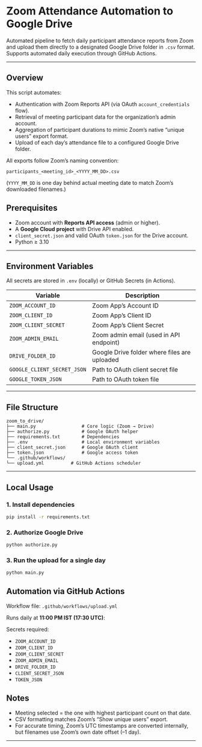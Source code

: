 # Zoom Attendance Automation to Google Drive  

Automated pipeline to fetch daily participant attendance reports from Zoom and upload them directly to a designated Google Drive folder in `.csv` format.  
Supports automated daily execution through GitHub Actions.

---

## Overview

This script automates:
- Authentication with Zoom Reports API (via OAuth `account_credentials` flow).  
- Retrieval of meeting participant data for the organization’s admin account.  
- Aggregation of participant durations to mimic Zoom’s native “unique users” export format.  
- Upload of each day’s attendance file to a configured Google Drive folder.  

All exports follow Zoom’s naming convention:  
```
participants_<meeting_id>_<YYYY_MM_DD>.csv

```
(`YYYY_MM_DD` is one day behind actual meeting date to match Zoom’s downloaded filenames.)


## Prerequisites

- Zoom account with **Reports API access** (admin or higher).  
- A **Google Cloud project** with Drive API enabled.  
- `client_secret.json` and valid OAuth `token.json` for the Drive account.  
- Python ≥ 3.10  

---

## Environment Variables

All secrets are stored in `.env` (locally) or GitHub Secrets (in Actions).

| Variable | Description |
|-----------|--------------|
| `ZOOM_ACCOUNT_ID` | Zoom App’s Account ID |
| `ZOOM_CLIENT_ID` | Zoom App’s Client ID |
| `ZOOM_CLIENT_SECRET` | Zoom App’s Client Secret |
| `ZOOM_ADMIN_EMAIL` | Zoom admin email (used in API endpoint) |
| `DRIVE_FOLDER_ID` | Google Drive folder where files are uploaded |
| `GOOGLE_CLIENT_SECRET_JSON` | Path to OAuth client secret file |
| `GOOGLE_TOKEN_JSON` | Path to OAuth token file |

---

## File Structure

```
zoom_to_drive/
├── main.py                 # Core logic (Zoom → Drive)
├── authorize.py            # Google OAuth helper
├── requirements.txt        # Dependencies
├── .env                    # Local environment variables
├── client_secret.json      # Google OAuth client
├── token.json              # Google access token
└── .github/workflows/
└── upload.yml          # GitHub Actions scheduler
```

---

## Local Usage

### 1. Install dependencies
```bash
pip install -r requirements.txt
```

### 2. Authorize Google Drive

```bash
python authorize.py
```

### 3. Run the upload for a single day

```bash
python main.py
```

## Automation via GitHub Actions

Workflow file: `.github/workflows/upload.yml`

Runs daily at **11:00 PM IST (17:30 UTC)**:

Secrets required:

* `ZOOM_ACCOUNT_ID`
* `ZOOM_CLIENT_ID`
* `ZOOM_CLIENT_SECRET`
* `ZOOM_ADMIN_EMAIL`
* `DRIVE_FOLDER_ID`
* `CLIENT_SECRET_JSON`
* `TOKEN_JSON`


## Notes
* Meeting selected = the one with highest participant count on that date.
* CSV formatting matches Zoom’s “Show unique users” export.
* For accurate timing, Zoom’s UTC timestamps are converted internally, but filenames use Zoom’s own date offset (–1 day).

---
